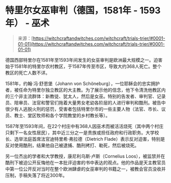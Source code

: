 <!--yml

类别：未分类

日期：2024年06月12日 18:26:53

-->

# 特里尔女巫审判（德国，1581年 - 1593年） - 巫术

> 来源：[https://witchcraftandwitches.com/witchcraft/trials-trier/#0001-01-01](https://witchcraftandwitches.com/witchcraft/trials-trier/#0001-01-01)

德国西部特里尔在1581年至1593年间发生的女巫审判是欧洲最大规模之一。迫害始于1581年的特里尔农村教区，于1587年传至市区，导致大约368人死亡。整个教区的死亡人数不详。

1581年，约翰·冯·舒恩堡（Johann von Schöneburg），一位耶稣会的忠实拥护者，被任命为特里尔独立教区的大主教。为了展示他的信念，他下令清洗他教区内的三个非主流群体：新教徒、犹太人，然后是女巫。特别的告发者、审判官、记录员、陪审员、法官和警官们拖着大量男女老幼各阶层的人进行审判和酷刑。被告中很少有人逃脱火刑的惩罚，受害者包括特里尔市的一些主要人物（法官、市长、议员、教士、堂区牧师和各个学院教堂的乡村教长等）。

1587年至1593年间，在22个村庄中有368人因巫术而被活活烧死（其中两个村庄只剩下一名女性居民），其中近三分之一是贵族或担任政府和行政职务。大学校长、选举法庭首席法官迪特里希·弗拉德（Dietrich Flade）表示反对迫害，特别是反对使用酷刑，结果他自己被逮捕、酷刑拷打、勒死，然后被烧死。

另一位杰出的学者和大学教授，康尼利乌斯·卢斯（Cornelius Loos），被监禁并在酷刑下被迫公开反悔他在一本批评迫害的书中表达的观点。他的作品是天主教官员中第一位公开反对当时在整个欧洲肆虐的女巫审判的书籍之一，被教会官员没收并压制，手稿失落了将近300年。
